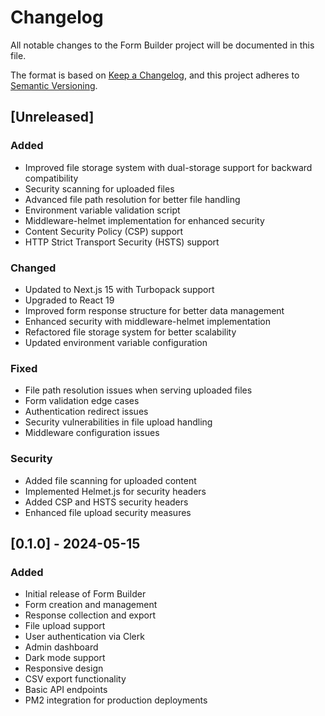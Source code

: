 # Changelog

All notable changes to the Form Builder project will be documented in this file.

The format is based on [Keep a Changelog](https://keepachangelog.com/en/1.0.0/),
and this project adheres to [Semantic Versioning](https://semver.org/spec/v2.0.0.html).

## [Unreleased]

### Added
- Improved file storage system with dual-storage support for backward compatibility
- Security scanning for uploaded files
- Advanced file path resolution for better file handling
- Environment variable validation script
- Middleware-helmet implementation for enhanced security
- Content Security Policy (CSP) support
- HTTP Strict Transport Security (HSTS) support

### Changed
- Updated to Next.js 15 with Turbopack support
- Upgraded to React 19
- Improved form response structure for better data management
- Enhanced security with middleware-helmet implementation
- Refactored file storage system for better scalability
- Updated environment variable configuration

### Fixed
- File path resolution issues when serving uploaded files
- Form validation edge cases
- Authentication redirect issues
- Security vulnerabilities in file upload handling
- Middleware configuration issues

### Security
- Added file scanning for uploaded content
- Implemented Helmet.js for security headers
- Added CSP and HSTS security headers
- Enhanced file upload security measures

## [0.1.0] - 2024-05-15

### Added
- Initial release of Form Builder
- Form creation and management
- Response collection and export
- File upload support
- User authentication via Clerk
- Admin dashboard
- Dark mode support
- Responsive design
- CSV export functionality
- Basic API endpoints
- PM2 integration for production deployments 